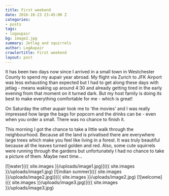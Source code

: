 ```yaml
---
title: First weekend
date: 2016-10-23 23:45:00 Z
categories:
- posts
tags:
- logaupair
bg: image2.jpg
summary: Jetlag and squirrels
author: LogAupair
crawlertitle: First weekend
layout: post
---
```


It has been two days now since I arrived in a small town in Westchester County to spend my aupair year abroad. My flight via Zurich to JFK Airport was less exhausting than expected but I had to get along these days with jetlag - means waking up around 4:30 and already getting tired in the early evening from that moment on it turned dark.
But my host family is doing its best to make everything comfortable for me - which is great!

On Saturday the other aupair took me to 'the movies' and I was really impressed how large the bags for popcorn and the drinks can be - even when you order a small. There was no chance to finish it.

This morning I got the chance to take a little walk through the neighbourhood. Because all the land is privatised there are everywhere large trees which make you feel like living in a forest. It was truly beautiful because all the leaves turned golden and red. Also, some cute squirrels were running through the gardens but unfortunately I had no chance to take a picture of them. Maybe next time…

[![water]({{ site.images }}/uploads/image1.jpg)]({{ site.images }}/uploads/image1.jpg)
[![indian summer]({{ site.images }}/uploads/image2.jpg)]({{ site.images }}/uploads/image2.jpg)
[![welcome]({{ site.images }}/uploads/image3.jpg)]({{ site.images }}/uploads/image3.jpg)
